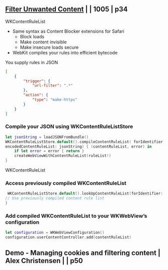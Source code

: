## [Filter Unwanted Content](2-filter-unwanted-content.md) | | 1005 | p34

WKContentRuleList

- Same syntax as Content Blocker extensions for Safari
  - Block loads
  - Make content invisible
  - Make insecure loads secure
- WebKit compiles your rules into efficient bytecode


You supply rules in JSON

```json 
[
    {
        "trigger": {
            "url-filter": ".*" 
        },
        "action": {
            "type": "make-https"
        } 
    }
]
```

### Compile your JSON using WKContentRuleListStore

```swift
let jsonString = loadJSONFromBundle()
WKContentRuleListStore.default().compileContentRuleList( forIdentifier: "ContentBlockingRules",
encodedContentRuleList: jsonString) { (contentRuleList, error) in
    if let error = error { return }
    createWebViewWithContentRuleList(ruleList!) 
}
```


WKContentRuleList

### Access previously compiled WKContentRuleList
 
```swift
 WKContentRuleListStore.default().lookUpContentRuleList(forIdentifier: "ContentBlockingRules") { (contentRuleList, error) in
// Use previously compiled content rule list
}
```

### Add compiled WKContentRuleList to your WKWebView’s configuration

```swift
let configuration = WKWebViewConfiguration() 
configuration.userContentController.add(contentRuleList)
```



## Demo -  Managing cookies and filtering content | Alex Christensen | | p50


